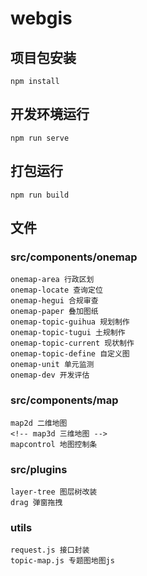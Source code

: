 <!--
 * @Author: WCL
 * @Date: 2021-11-12 11:12:11
 * @LastEditors: LJX
 * @LastEditTime: 2022-12-12 16:18:33
 * @FilePath: \webgis\README.md
 * @Description: 描述文档
-->
# webgis

## 项目包安装
```
npm install
```

## 开发环境运行
```
npm run serve
```

## 打包运行
```
npm run build
```

## 文件

### src/components/onemap
```
onemap-area 行政区划
onemap-locate 查询定位
onemap-hegui 合规审查
onemap-paper 叠加图纸
onemap-topic-guihua 规划制作
onemap-topic-tugui 土规制作
onemap-topic-current 现状制作
onemap-topic-define 自定义图
onemap-unit 单元监测
onemap-dev 开发评估
```
### src/components/map
```
map2d 二维地图
<!-- map3d 三维地图 -->
mapcontrol 地图控制条

```
### src/plugins
```
layer-tree 图层树改装
drag 弹窗拖拽
```

### utils
```
request.js 接口封装
topic-map.js 专题图地图js
 
```